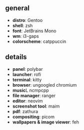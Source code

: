 ## general
- **distro**: Gentoo
- **shell**: zsh
- **font**: JetBrains Mono
- **wm**: i3-gaps
- **colorscheme**: catppuccin

## details
- **panel**: polybar
- **launcher**: rofi
- **terminal**: kitty
- **browser**: ungoogled chromium
- **music**L ncmpcpp
- **file manager**: ranger
- **editor**: neovim
- **screenshot tool**: maim
- **pdf**: zathura
- **compositing**: picom
- **wallpapers & image viewer**: feh

